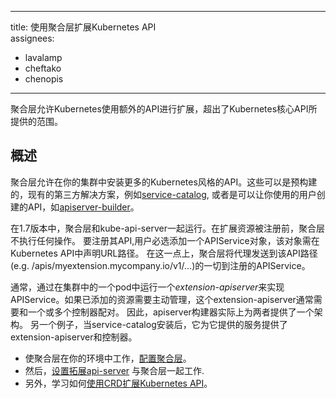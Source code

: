 <!--
---
title: Extending the Kubernetes API with the aggregation layer
assignees:
- lavalamp
- cheftako
- chenopis
---
-->
---
title: 使用聚合层扩展Kubernetes API  
assignees:
- lavalamp
- cheftako
- chenopis
---

<!--
{% capture overview %}

The aggregation layer allows Kubernetes to be extended with additional APIs, beyond what is offered by the core Kubernetes APIs. 

{% endcapture %}

{% capture body %}
-->
聚合层允许Kubernetes使用额外的API进行扩展，超出了Kubernetes核心API所提供的范围。

<!--
## Overview

The aggregation layer enables installing additional Kubernetes-style APIs in your cluster. These can either be pre-built, existing 3rd party solutions, such as [service-catalog](https://github.com/kubernetes-incubator/service-catalog/blob/master/README.md), or user-created APIs like [apiserver-builder](https://github.com/kubernetes-incubator/apiserver-builder/blob/master/README.md), which can get you started.
-->
## 概述

聚合层允许在你的集群中安装更多的Kubernetes风格的API。这些可以是预构建的，现有的第三方解决方案，例如[service-catalog](https://github.com/kubernetes-incubator/service-catalog/blob/master/README.md),
或者是可以让你使用的用户创建的API，如[apiserver-builder](https://github.com/kubernetes-incubator/apiserver-builder/blob/master/README.md)。

<!--
In 1.7 the aggregation layer runs in-process with the kube-apiserver. Until an extension resource is registered, the aggregation layer will do nothing. To register their API, users must add an APIService object, which "claims" the URL path in the Kubernetes API. At that point, the aggregation layer will proxy anything sent to that API path (e.g. /apis/myextension.mycompany.io/v1/…) to the registered APIService. 

Ordinarily, the APIService will be implemented by an *extension-apiserver* in a pod running in the cluster. This extension-apiserver will normally need to be paired with one or more controllers if active management of the added resources is needed. As a result, the apiserver-builder will actually provide a skeleton for both. As another example, when the service-catalog is installed, it provides both the extension-apiserver and controller for the services it provides.
-->
在1.7版本中，聚合层和kube-api-server一起运行。在扩展资源被注册前，聚合层不执行任何操作。
要注册其API,用户必选添加一个APIService对象，该对象需在Kubernetes API中声明URL路径。
在这一点上，聚合层将代理发送到该API路径(e.g. /apis/myextension.mycompany.io/v1/…)的一切到注册的APIService。

通常，通过在集群中的一个pod中运行一个*extension-apiserver*来实现APIService。如果已添加的资源需要主动管理，这个extension-apiserver通常需要和一个或多个控制器配对。
因此，apiserver构建器实际上为两者提供了一个架构。
另一个例子，当service-catalog安装后，它为它提供的服务提供了extension-apiserver和控制器。

<!--
{% endcapture %}

{% capture whatsnext %}

* To get the aggregator working in your environment, [configure the aggregation layer](/docs/tasks/access-kubernetes-api/configure-aggregation-layer/).
* Then, [setup an extension api-server](/docs/tasks/access-kubernetes-api/setup-extension-api-server/) to work with the aggregation layer.
* Also, learn how to [extend the Kubernetes API using Custom Resource Definitions](/docs/tasks/access-kubernetes-api/extend-api-custom-resource-definitions/).

{% endcapture %}

{% include templates/concept.md %}
-->
* 使聚合层在你的环境中工作，[配置聚合层](/docs/tasks/access-kubernetes-api/configure-aggregation-layer/)。
* 然后，[设置拓展api-server](/docs/tasks/access-kubernetes-api/setup-extension-api-server/) 与聚合层一起工作.
* 另外，学习如何[使用CRD扩展Kubernetes API](/docs/tasks/access-kubernetes-api/extend-api-custom-resource-definitions/)。
